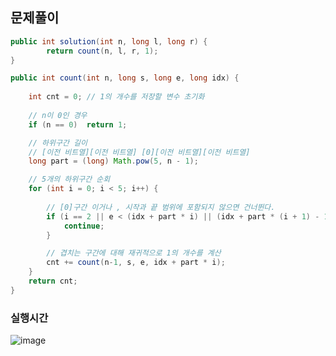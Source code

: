 ## 문제풀이
```java
public int solution(int n, long l, long r) {
        return count(n, l, r, 1);
}

public int count(int n, long s, long e, long idx) {
    
    int cnt = 0; // 1의 개수를 저장할 변수 초기화
    
    // n이 0인 경우
    if (n == 0)  return 1;

    // 하위구간 길이 
    // [이전 비트열][이전 비트열] [0][이전 비트열][이전 비트열]
    long part = (long) Math.pow(5, n - 1); 

    // 5개의 하위구간 순회
    for (int i = 0; i < 5; i++) {
        
        // [0]구간 이거나 , 시작과 끝 범위에 포함되지 않으면 건너뛴다.
        if (i == 2 || e < (idx + part * i) || (idx + part * (i + 1) - 1) < s) {
            continue;
        }

        // 겹치는 구간에 대해 재귀적으로 1의 개수를 계산
        cnt += count(n-1, s, e, idx + part * i);
    }
    return cnt;
}
```
### 실행시간
![image](https://github.com/annie9434/CNFCodingTest/assets/68459439/3505273d-998d-41b7-a2d8-223a49f6c8dd)
